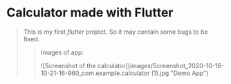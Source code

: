 # Calculator made with Flutter

>This is my first *flutter* project. So it may contain some bugs to be fixed.
>>Images of app:
>>
>>![Screenshot of the calculator](images/Screenshot_2020-10-16-10-21-16-960_com.example.calculator (1).jpg "Demo App")

